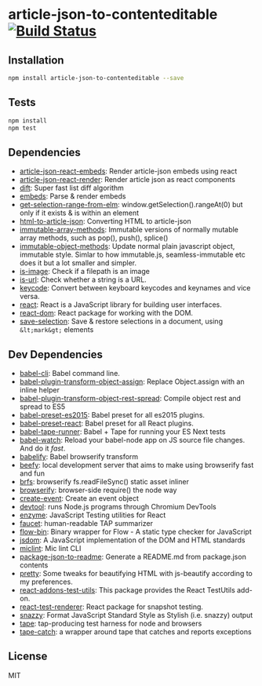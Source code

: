 # article-json-to-contenteditable [![Build Status](https://travis-ci.org/micnews/article-json-to-contenteditable.png?branch=master)](https://travis-ci.org/micnews/article-json-to-contenteditable)



## Installation

```sh
npm install article-json-to-contenteditable --save
```


## Tests

```sh
npm install
npm test
```

## Dependencies

- [article-json-react-embeds](https://github.com/micnews/article-json-react-embeds): Render article-json embeds using react
- [article-json-react-render](https://github.com/micnews/article-json-react-render): Render article json as react components
- [dift](https://github.com/ashaffer/dift): Super fast list diff algorithm
- [embeds](https://github.com/micnews/embeds): Parse &amp; render embeds
- [get-selection-range-from-elm](https://github.com/micnews/get-selection-range-from-elm): window.getSelection().rangeAt(0) but only if it exists &amp; is within an element
- [html-to-article-json](https://github.com/micnews/html-to-article-json): Converting HTML to article-json
- [immutable-array-methods](https://github.com/micnews/immutable-array-methods): Immutable versions of normally mutable array methods, such as pop(), push(), splice()
- [immutable-object-methods](https://github.com/micnews/immutable-object-methods): Update normal plain javascript object, immutable style. Simlar to how immutable.js, seamless-immutable etc does it but a lot smaller and simpler.
- [is-image](https://github.com/sindresorhus/is-image): Check if a filepath is an image
- [is-url](https://github.com/segmentio/is-url): Check whether a string is a URL.
- [keycode](https://github.com/timoxley/keycode): Convert between keyboard keycodes and keynames and vice versa.
- [react](https://github.com/facebook/react): React is a JavaScript library for building user interfaces.
- [react-dom](https://github.com/facebook/react): React package for working with the DOM.
- [save-selection](https://github.com/micnews/save-selection): Save &amp; restore selections in a document, using `&lt;mark&gt;` elements

## Dev Dependencies

- [babel-cli](https://github.com/babel/babel/tree/master/packages): Babel command line.
- [babel-plugin-transform-object-assign](https://github.com/babel/babel/tree/master/packages): Replace Object.assign with an inline helper
- [babel-plugin-transform-object-rest-spread](https://github.com/babel/babel/tree/master/packages): Compile object rest and spread to ES5
- [babel-preset-es2015](https://github.com/babel/babel/tree/master/packages): Babel preset for all es2015 plugins.
- [babel-preset-react](https://github.com/babel/babel/tree/master/packages): Babel preset for all React plugins.
- [babel-tape-runner](https://github.com/wavded/babel-tape-runner): Babel + Tape for running your ES Next tests
- [babel-watch](https://github.com/kmagiera/babel-watch): Reload your babel-node app on JS source file changes. And do it *fast*.
- [babelify](https://github.com/babel/babelify): Babel browserify transform
- [beefy](https://github.com/chrisdickinson/beefy): local development server that aims to make using browserify fast and fun
- [brfs](https://github.com/substack/brfs): browserify fs.readFileSync() static asset inliner
- [browserify](https://github.com/substack/node-browserify): browser-side require() the node way
- [create-event](https://github.com/kenany/create-event): Create an event object
- [devtool](https://github.com/Jam3/devtool): runs Node.js programs through Chromium DevTools
- [enzyme](https://github.com/airbnb/enzyme): JavaScript Testing utilities for React
- [faucet](https://github.com/substack/faucet): human-readable TAP summarizer
- [flow-bin](https://github.com/flowtype/flow-bin): Binary wrapper for Flow - A static type checker for JavaScript
- [jsdom](https://github.com/tmpvar/jsdom): A JavaScript implementation of the DOM and HTML standards
- [miclint](https://github.com/micnews/miclint): Mic lint CLI
- [package-json-to-readme](https://github.com/zeke/package-json-to-readme): Generate a README.md from package.json contents
- [pretty](https://github.com/jonschlinkert/pretty): Some tweaks for beautifying HTML with js-beautify according to my preferences.
- [react-addons-test-utils](https://github.com/facebook/react): This package provides the React TestUtils add-on.
- [react-test-renderer](https://github.com/facebook/react): React package for snapshot testing.
- [snazzy](https://github.com/feross/snazzy): Format JavaScript Standard Style as Stylish (i.e. snazzy) output
- [tape](https://github.com/substack/tape): tap-producing test harness for node and browsers
- [tape-catch](https://github.com/michaelrhodes/tape-catch): a wrapper around tape that catches and reports exceptions


## License

MIT
